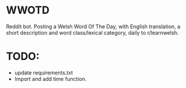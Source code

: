 # WWOTD
Reddit bot. Posting a Welsh Word Of The Day, with English translation, a short description and word class/lexical category, daily to r/learnwelsh.

# TODO:
- update requirements.txt
- Import and add time function.
